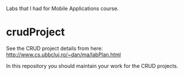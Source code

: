 Labs that I had for Mobile Applications course.

# crudProject
See the CRUD project details from here: http://www.cs.ubbcluj.ro/~dan/ma/labPlan.html

In this repository you should maintain your work for the CRUD projects.
